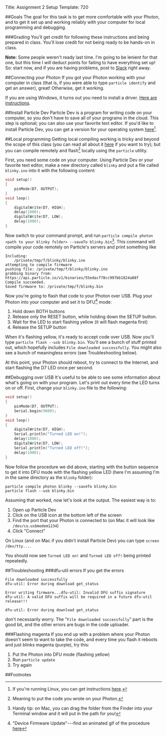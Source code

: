 Title: Assignment 2 Setup
Template: 720

##Goals
The goal for this task is to get more comfortable with your Photon,
and to get it set up and working reliably with your computer for local
programming and debugging.

###Grading
You'll get credit for following these instructions and being prepared
in class. You'll lose credit for not being ready to be hands-on in
class.

**Note:** Some people weren't ready last time. I'm going to be lenient
for that one, but this time I _will_ deduct points for failing to have
everything set up! So: start now, and if you are having problems, post
to [Slack](using_slack.html) right away.

##Connecting your Photon
If you got your Photon working with your computer in class (that is,
if you were able to type `particle identify` and get an answer),
great! Otherwise, get it working.

If you are using Windows, it turns out you need to install a driver.
[Here are
instructions](https://docs.particle.io/guide/getting-started/connect/photon/#installing-the-particle-driver).

##Install Particle Dev
Particle Dev is a program for writing code on your computer, so you
don't have to save all of your programs in the cloud. This step is
optional; you can also use your favorite text editor. If you'd like to
install Particle Dev, you can get a version for your operating system
[here](https://www.particle.io/dev)[^1].

##Local programming
Getting local compiling working is tricky and beyond the scope of
this class (you can read all about it
[here](https://learn.sparkfun.com/tutorials/photon-development-guide/arm-gcc-and-the-dfu-bootloader-offline)
if you want to try); but you can compile remotely and flash[^2]
locally using the `particle` utility.

First, you need some code on your computer. Using Particle Dev or your
favorite text editor, make a new directory called `blinky` and put a
file called `blinky.ino` into it with the following content:

```.c
void setup()
{
	pinMode(D7, OUTPUT);
}
void loop()
{
	digitalWrite(D7, HIGH);
	delay(1000);
	digitalWrite(D7, LOW);
	delay(1000);
}
```

Now switch to your command prompt, and run `particle compile photon
<path to your blinky folder> --saveTo blinky.bin`[^3]. This command
will compile your code remotely on Particle's servers and print
something like

```
Including:
    /private/tmp/f/blinky/blinky.ino
attempting to compile firmware
pushing file: /private/tmp/f/blinky/blinky.ino
grabbing binary from: https://api.particle.io/v1/binaries/55edacf78cc997bb1824a88f
Compile succeeded.
Saved firmware to: /private/tmp/f/blinky.bin
```

Now you're going to flash that code to your Photon over USB. Plug your
Photon into your computer and set it to DFU[^4] mode:

1. Hold down BOTH buttons
2. Release only the RESET button, while holding down the SETUP button.
3. Wait for the LED to start flashing yellow (it will flash magenta first)
4. Release the SETUP button

When it's flashing yellow, it's ready to accept code over USB. Now
you'll type `particle flash --usb blinky.bin`.
You'll see a bunch of stuff printed out, which hopefully includes
`File downloaded successfully`. You might also see a bunch of
meaningless errors (see Troubleshooting below).

At this point, your Photon should reboot, try to connect to the
Internet, and start flashing the D7 LED once per second.

##Debugging over USB
It's useful to be able to see some information about what's going on
with your program. Let's print out every time the LED turns on or off.
First, change your `blinky.ino` file to the following:

```.c
void setup()
{
	pinMode(D7, OUTPUT);
	Serial.begin(9600);
}
void loop()
{
	digitalWrite(D7, HIGH);
	Serial.println("Turned LED on!");
	delay(1000);
	digitalWrite(D7, LOW);
	Serial.println("Turned LED off!");
	delay(1000);
}
```

Now follow the procedure we did above, starting with the button
sequence to get it into DFU mode with the flashing yellow LED (here
I'm assuming I'm in the same directory as the `blinky` folder):

```
particle compile photon blinky --saveTo blinky.bin
particle flash --usb blinky.bin
```

Assuming that worked, now let's look at the output. The easiest way is
to:

1. Open up Particle Dev
2. Click on the USB icon at the bottom left of the screen
3. Find the port that your Photon is connected to (on Mac it will look
	 like `/dev/cu.usbmodem1234`)
4. Click "Connect"

On Linux (and on Mac if you didn't install Particle Dev) you can type
`screen /dev/tty...`.

You should now see `Turned LED on!` and `Turned LED off!` being
printed repeatedly.


##Troubleshooting
###dfu-util errors
If you get the errors

```
File downloaded successfully
dfu-util: Error during download get_status

Error writing firmware...dfu-util: Invalid DFU suffix signature
dfu-util: A valid DFU suffix will be required in a future dfu-util
release!!!

dfu-util: Error during download get_status
```

don't necessarily worry. The "`File downloaded successfully`" part is
the good bit, and the other errors are bugs in the code uploader.

[^1]: If you're running Linux, you can get instructions
	[here](https://github.com/spark/spark-dev#linux).
[^2]: Meaning to put the code you wrote on your Photon.
[^3]: Handy tip: on Mac, you can drag the folder from the Finder into your
	Terminal window and it will put in the path for you!
[^4]: "Device Firmware Update"---find an animated gif of the procedure
	[here](https://docs.particle.io/guide/getting-started/modes/photon/#dfu-mode-device-firmware-upgrade-)

###Flashing magenta
If you end up with a problem where your Photon doesn't seem to want to
take the code, and every time you flash it reboots and just blinks
magenta (purple), try this:

1. Put the Photon into DFU mode (flashing yellow)
2. Run `particle update`
3. Try again

##Footnotes

